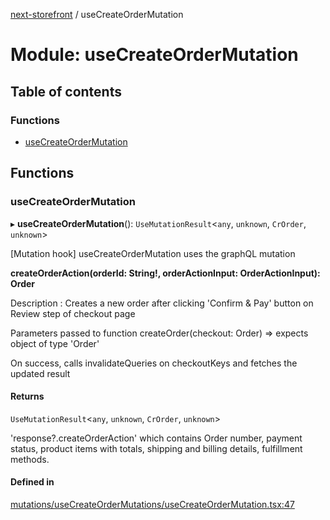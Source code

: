 [next-storefront](../README.md) / useCreateOrderMutation

# Module: useCreateOrderMutation

## Table of contents

### Functions

- [useCreateOrderMutation](useCreateOrderMutation.md#usecreateordermutation)

## Functions

### useCreateOrderMutation

▸ **useCreateOrderMutation**(): `UseMutationResult`<`any`, `unknown`, `CrOrder`, `unknown`\>

[Mutation hook] useCreateOrderMutation uses the graphQL mutation

<b>createOrderAction(orderId: String!, orderActionInput: OrderActionInput): Order</b>

Description : Creates a new order after clicking 'Confirm & Pay' button on Review step of checkout page

Parameters passed to function createOrder(checkout: Order) => expects object of type 'Order'

On success, calls invalidateQueries on checkoutKeys and fetches the updated result

#### Returns

`UseMutationResult`<`any`, `unknown`, `CrOrder`, `unknown`\>

'response?.createOrderAction' which contains Order number, payment status, product items with totals, shipping and billing details, fulfillment methods.

#### Defined in

[mutations/useCreateOrderMutations/useCreateOrderMutation.tsx:47](https://github.com/KiboSoftware/nextjs-storefront/blob/561a164/hooks/mutations/useCreateOrderMutations/useCreateOrderMutation.tsx#L47)

